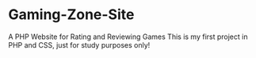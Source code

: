 # Gaming-Zone-Site
A PHP Website for Rating and Reviewing Games
This is my first project in PHP and CSS, just for study purposes only!
